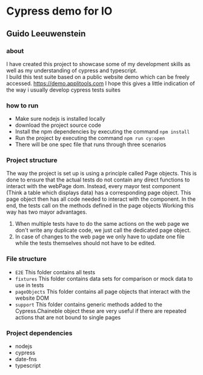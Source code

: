 # Cypress demo for IO
## Guido Leeuwenstein

### about
I have created this project to showcase some of my development skills as well as my understanding of cypress and typescript.  
I build this test suite based on a public website demo which can be freely accessed. https://demo.applitools.com
I hope this gives a little indication of the way i usually develop cypress tests suites

### how to run
* Make sure nodejs is installed locally
* download the project source code
* Install the npm dependencies by executing the command `npm install`
* Run the project by executing the command `npm run cy:open`
* There will be one spec file that runs through three scenarios

### Project structure
The way the project is set up is using a principle called Page objects.
This is done to ensure that the actual tests do not contain any direct functions to interact with the webPage dom.
Instead, every mayor test component (Think a table which displays data) has a corresponding page object.
This page object then has all code needed to interact with the component.
In the end, the tests call on the methods defined in the page objects
Working this way has two mayor advantages.
1. When multiple tests have to do the same actions on the web page we don't write any duplicate code, we just call the dedicated page object.
2. In case of changes to the web page we only have to update one file while the tests themselves should not have to be edited.

### File structure
* `E2E` This folder contains all tests
* `fixtures` This folder contains data sets for comparison or mock data to use in tests
* `pageObjects` This folder contains all page objects that interact with the website DOM
* `support` This folder contains generic methods added to the Cypress.Chaineble object these are very useful if there are repeated actions that are not bound to single pages

### Project dependencies
* nodejs
* cypress
* date-fns 
* typescript